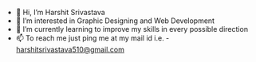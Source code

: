 - 👋 Hi, I’m Harshit Srivastava
- 👀 I’m interested in Graphic Designing and Web Development
- 🌱 I’m currently learning to improve my skills in every possible direction
- 📫 To reach me just ping me at my mail id i.e. - harshitsrivastava510@gmail.com

<!---
harshitsrivastava0/harshitsrivastava0 is a ✨ special ✨ repository because its `README.md` (this file) appears on your GitHub profile.
You can click the Preview link to take a look at your changes.
--->
